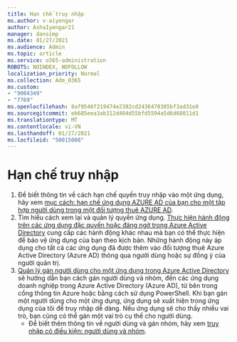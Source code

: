 ```yaml
---
title: Hạn chế truy nhập
ms.author: v-aiyengar
author: AshaIyengar21
manager: dansimp
ms.date: 01/27/2021
ms.audience: Admin
ms.topic: article
ms.service: o365-administration
ROBOTS: NOINDEX, NOFOLLOW
localization_priority: Normal
ms.collection: Adm_O365
ms.custom:
- "9004349"
- "7769"
ms.openlocfilehash: 8af9546f219474e2382cd2436470385bf3ad31e8
ms.sourcegitcommit: eb685eea3ab312d404d55bfd5594a5d6d68811d1
ms.translationtype: MT
ms.contentlocale: vi-VN
ms.lasthandoff: 01/27/2021
ms.locfileid: "50015008"
---
```

# <a name="restricting-access"></a>Hạn chế truy nhập

1. Để biết thông tin về cách hạn chế quyền truy nhập vào một ứng dụng, hãy xem [mục cách: hạn chế ứng dụng AZURE AD của bạn cho một tập hợp người dùng trong một đối tượng thuê AZURE AD](https://docs.microsoft.com/azure/active-directory/develop/howto-restrict-your-app-to-a-set-of-users).
1. Tìm hiểu cách xem lại và quản lý quyền ứng dụng. [Thực hiện hành động trên các ứng dụng đặc quyền hoặc đáng ngờ trong Azure Active Directory](https://docs.microsoft.com/azure/active-directory/manage-apps/manage-application-permissions#control-access-to-an-application) cung cấp các hành động khác nhau mà bạn có thể thực hiện để bảo vệ ứng dụng của bạn theo kịch bản. Những hành động này áp dụng cho tất cả các ứng dụng đã được thêm vào đối tượng thuê Azure Active Directory (Azure AD) thông qua người dùng hoặc sự đồng ý của người quản trị.
1. [Quản lý gán người dùng cho một ứng dụng trong Azure Active Directory](https://docs.microsoft.com/azure/active-directory/manage-apps/assign-user-or-group-access-portal#configure-an-application-to-require-user-assignment) sẽ hướng dẫn bạn cách gán người dùng và nhóm, đến các ứng dụng doanh nghiệp trong Azure Active Directory (Azure AD), từ bên trong cổng thông tin Azure hoặc bằng cách sử dụng PowerShell. Khi bạn gán một người dùng cho một ứng dụng, ứng dụng sẽ xuất hiện trong ứng dụng của tôi để truy nhập dễ dàng. Nếu ứng dụng sẽ cho thấy nhiều vai trò, bạn cũng có thể gán một vai trò cụ thể cho người dùng.
    - Để biết thêm thông tin về người dùng và gán nhóm, hãy xem [truy nhập có điều kiện: người dùng và nhóm](https://docs.microsoft.com/azure/active-directory/conditional-access/concept-conditional-access-users-groups).
